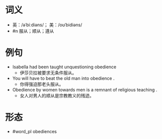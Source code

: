 # 词义
- 英：/əˈbiːdiəns/； 美：/oʊˈbidiəns/
- #n 服从；顺从；遵从
# 例句
- Isabella had been taught unquestioning obedience
	- 伊莎贝拉被要求无条件服从。
- You will have to beat the old man into obedience .
	- 你得强迫那老头服从。
- Obedience by women towards men is a remnant of religious teaching .
	- 女人对男人的顺从是宗教教义的残迹。
# 形态
- #word_pl obediences
